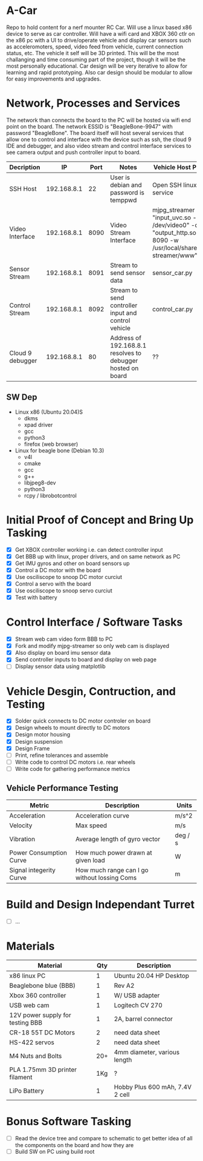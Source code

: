 # A-Car
Repo to hold content for a nerf mounter RC Car. Will use a linux based x86
device to serve as car controller. Will have a wifi card and XBOX 360 ctlr 
on the x86 pc with a UI to drive/operate vehicle and display car 
sensors such as acceleromoters, speed, video feed from vehicle, current 
connection status, etc. The vehicle it self will be 3D printed. This will be
the most challanging and time consuming part of the project, though it will be
the most personally educational. Car design will be very iterative to allow for
learning and rapid prototyping. Also car design should be modular to allow for 
easy improvements and upgrades.

# Network, Processes and Services
The network than connects the board to the PC will be hosted via wifi end point
on the board. The network ESSID is "BeagleBone-9947" with password "BeagleBone".
The board itself will host several services that allow one to control and 
interface with the device such as ssh, the cloud 9 IDE and debugger, and also
video stream and control interface services to see camera output and push 
controller input to board.

| Decription  |  IP | Port  | Notes | Vehicle Host Process | PC Client Process |
| --- | ---  | -------- | ---------- | --- | --- |
| SSH Host | 192.168.8.1 | 22 | User is debian and password is temppwd | Open SSH linux host service | Open SSH client command |
| Video Interface | 192.168.8.1 | 8090 | Video Stream Interface | mjpg_streamer -i "input_uvc.so -d /dev/video0" -o "output_http.so -p 8090 -w /usr/local/share/mjpg-streamer/www" | firefox http://192.168.8.1:8090/ctlr.html |*/
| Sensor Stream | 192.168.8.1 | 8091 | Stream to send sensor data | sensor_car.py | sensor_pc.py |
| Control Stream | 192.168.8.1 | 8092 | Stream to send controller input and control vehicle | control_car.py | ctlr |
| Cloud 9 debugger | 192.168.8.1 | 80 | Address of 192.168.8.1 resolves to debugger hosted on board | ?? | firefox 192.168.8.1 |

## SW Dep
- Linux x86 (Ubuntu 20.04)S
    - dkms
    - xpad driver
    - gcc
    - python3
    - firefox (web browser)
- Linux for beagle bone (Debian 10.3)
    - v4l
    - cmake
    - gcc
    - g++
    - libjpeg8-dev
    - python3
    - rcpy / librobotcontrol

# Initial Proof of Concept and Bring Up Tasking
- [X] Get XBOX controller working i.e. can detect controller input
- [X] Get BBB up with linux, proper drivers, and on same network as PC
- [X] Get IMU gyros and other on board sensors up
- [X] Control a DC motor with the board
- [X] Use osciliscope to snoop DC motor curciut
- [X] Control a servo with the board
- [X] Use osciliscope to snoop servo curciut
- [X] Test with battery

# Control Interface / Software Tasks
- [X] Stream web cam video form BBB to PC
- [X] Fork and modify mjpg-streamer so only web cam is displayed
- [X] Also display on board imu sensor data
- [X] Send controller inputs to board and display on web page
- [ ] Display sensor data using matplotlib

# Vehicle Desgin, Contruction, and Testing

- [X] Solder quick connects to DC motor controler on board
- [X] Design wheels to mount directly to DC motors
- [X] Design motor housing
- [X] Design suspension
- [X] Design Frame
- [ ] Print, refine tolerances and assemble
- [ ] Write code to control DC motors i.e. rear wheels
- [ ] Write code for gathering performance metrics

## Vehicle Performance Testing

| Metric | Description | Units |
| --- | --- | --- |
| Acceleration | Acceleration curve | m/s^2 |
| Velocity | Max speed | m/s |
| Vibration | Average length of gyro vector | deg / s |
| Power Consumption Curve | How much power drawn at given load | W |
| Signal integerity Curve | How much range can I go without lossing Coms | m |

# Build and Design Independant Turret
- [ ] ...

# Materials

| Material | Qty | Description |
| --- | --- | --- |
| x86 linux PC | 1 | Ubuntu 20.04 HP Desktop |
| Beaglebone blue (BBB) | 1 | Rev A2 |
| Xbox 360 controller | 1 | W/ USB adapter |
| USB web cam | 1 | Logitech CV 270 |
| 12V power supply for testing BBB | 1 | 2A, barrel connector |
| CR-18 55T DC Motors | 2 | need data sheet |
| HS-422 servos | 2 | need data sheet |
| M4 Nuts and Bolts | 20+ | 4mm diameter, various length |
| PLA 1.75mm 3D printer filament | 1Kg | ? |
| LiPo Battery | 1 | Hobby Plus 600 mAh, 7.4V 2 cell |

# Bonus Software Tasking
- [ ] Read the device tree and compare to schematic to get better idea of all
      the components on the board and how they are
- [ ] Build SW on PC using build root
